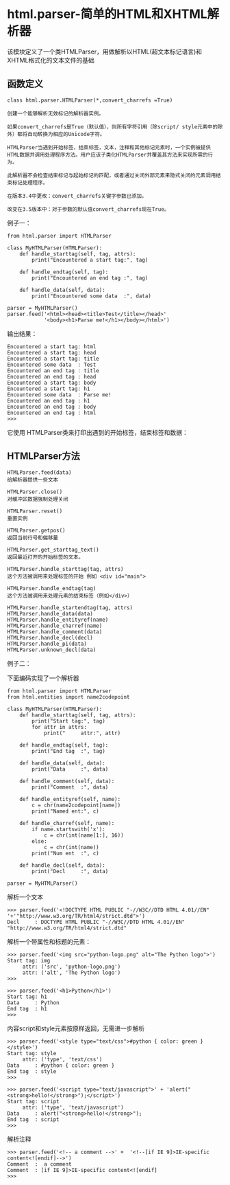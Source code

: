# html.parser-简单的HTML和XHTML解析器 #

该模块定义了一个类HTMLParser，用做解析以HTML(超文本标记语言)和XHTML格式化的文本文件的基础

## 函数定义 ##
	
	class html.parser.HTMLParser(*,convert_charrefs =True)

	创建一个能够解析无效标记的解析器实例。
	
	如果convert_charrefs是True（默认值），则所有字符引用（除script/ style元素中的除外）都将自动转换为相应的Unicode字符。
	
	HTMLParser当遇到开始标签，结束标签，文本，注释和其他标记元素时，一个实例被提供HTML数据并调用处理程序方法。用户应该子类化HTMLParser并覆盖其方法来实现所需的行为。
	
	此解析器不会检查结束标记与起始标记的匹配，或者通过关闭外部元素来隐式关闭的元素调用结束标记处理程序。
	
	在版本3.4中更改：convert_charrefs关键字参数已添加。
	
	改变在3.5版本中：对于参数的默认值convert_charrefs现在True。

例子一：

	from html.parser import HTMLParser
	
	class MyHTMLParser(HTMLParser):
	    def handle_starttag(self, tag, attrs):
	        print("Encountered a start tag:", tag)
	
	    def handle_endtag(self, tag):
	        print("Encountered an end tag :", tag)
	
	    def handle_data(self, data):
	        print("Encountered some data  :", data)
	
	parser = MyHTMLParser()
	parser.feed('<html><head><title>Test</title></head>'
	            '<body><h1>Parse me!</h1></body></html>')


输出结果：

	Encountered a start tag: html
	Encountered a start tag: head
	Encountered a start tag: title
	Encountered some data  : Test
	Encountered an end tag : title
	Encountered an end tag : head
	Encountered a start tag: body
	Encountered a start tag: h1
	Encountered some data  : Parse me!
	Encountered an end tag : h1
	Encountered an end tag : body
	Encountered an end tag : html
	>>> 

它使用 HTMLParser类来打印出遇到的开始标签，结束标签和数据：

## HTMLParser方法 ##

	HTMLParser.feed(data)
	给解析器提供一些文本

	HTMLParser.close() 
	对缓冲区数据强制处理关闭

	HTMLParser.reset()
	重置实例

	HTMLParser.getpos()
	返回当前行号和偏移量
	
	HTMLParser.get_starttag_text()
	返回最近打开的开始标签的文本。
	
	HTMLParser.handle_starttag(tag, attrs)
	这个方法被调用来处理标签的开始 例如 <div id="main">

	HTMLParser.handle_endtag(tag)
	这个方法被调用来处理元素的结束标签（例如</div>）

	HTMLParser.handle_startendtag(tag, attrs)
	HTMLParser.handle_data(data)
	HTMLParser.handle_entityref(name)
	HTMLParser.handle_charref(name)
	HTMLParser.handle_comment(data)
	HTMLParser.handle_decl(decl)
	HTMLParser.handle_pi(data)
	HTMLParser.unknown_decl(data)


例子二：

下面编码实现了一个解析器

	from html.parser import HTMLParser
	from html.entities import name2codepoint
	
	class MyHTMLParser(HTMLParser):
	    def handle_starttag(self, tag, attrs):
	        print("Start tag:", tag)
	        for attr in attrs:
	            print("     attr:", attr)
	
	    def handle_endtag(self, tag):
	        print("End tag  :", tag)
	
	    def handle_data(self, data):
	        print("Data     :", data)
	
	    def handle_comment(self, data):
	        print("Comment  :", data)
	
	    def handle_entityref(self, name):
	        c = chr(name2codepoint[name])
	        print("Named ent:", c)
	
	    def handle_charref(self, name):
	        if name.startswith('x'):
	            c = chr(int(name[1:], 16))
	        else:
	            c = chr(int(name))
	        print("Num ent  :", c)
	
	    def handle_decl(self, data):
	        print("Decl     :", data)
	
	parser = MyHTMLParser()

解析一个文本

	>>> parser.feed('<!DOCTYPE HTML PUBLIC "-//W3C//DTD HTML 4.01//EN" '+'"http://www.w3.org/TR/html4/strict.dtd">')
	Decl     : DOCTYPE HTML PUBLIC "-//W3C//DTD HTML 4.01//EN" "http://www.w3.org/TR/html4/strict.dtd"

解析一个带属性和标题的元素：

	>>> parser.feed('<img src="python-logo.png" alt="The Python logo">')
	Start tag: img
	     attr: ('src', 'python-logo.png')
	     attr: ('alt', 'The Python logo')
	>>> 

	>>> parser.feed('<h1>Python</h1>')
	Start tag: h1
	Data     : Python
	End tag  : h1
	>>>

内容script和style元素按原样返回，无需进一步解析 

	>>> parser.feed('<style type="text/css">#python { color: green }</style>')
	Start tag: style
	     attr: ('type', 'text/css')
	Data     : #python { color: green }
	End tag  : style
	>>> 

	>>> parser.feed('<script type="text/javascript">' + 'alert("<strong>hello!</strong>");</script>')
	Start tag: script
	     attr: ('type', 'text/javascript')
	Data     : alert("<strong>hello!</strong>");
	End tag  : script
	>>> 

解析注释

	>>> parser.feed('<!-- a comment -->' +  '<!--[if IE 9]>IE-specific content<![endif]-->')
	Comment  :  a comment 
	Comment  : [if IE 9]>IE-specific content<![endif]
	>>> 